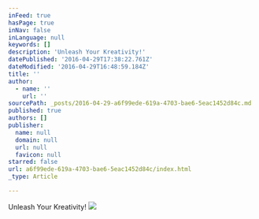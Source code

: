 ```yaml
---
inFeed: true
hasPage: true
inNav: false
inLanguage: null
keywords: []
description: 'Unleash Your Kreativity!'
datePublished: '2016-04-29T17:38:22.761Z'
dateModified: '2016-04-29T16:48:59.184Z'
title: ''
author:
  - name: ''
    url: ''
sourcePath: _posts/2016-04-29-a6f99ede-619a-4703-bae6-5eac1452d84c.md
published: true
authors: []
publisher:
  name: null
  domain: null
  url: null
  favicon: null
starred: false
url: a6f99ede-619a-4703-bae6-5eac1452d84c/index.html
_type: Article

---
```

Unleash Your Kreativity!
![](https://s3-us-west-2.amazonaws.com/the-grid-img/p/edac54c22dbb38b7b15471c2262703cebf9182e5.jpg)